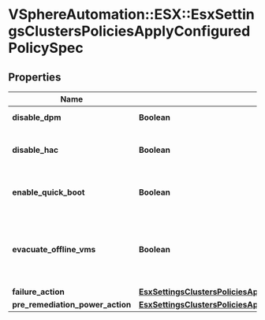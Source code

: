 # VSphereAutomation::ESX::EsxSettingsClustersPoliciesApplyConfiguredPolicySpec

## Properties
Name | Type | Description | Notes
------------ | ------------- | ------------- | -------------
**disable_dpm** | **Boolean** | Disable DPM on the cluster. | [optional] 
**disable_hac** | **Boolean** | Disable HA Admission control on the cluster. | [optional] 
**enable_quick_boot** | **Boolean** | Enable Quick Boot during remediation in the cluster. | [optional] 
**evacuate_offline_vms** | **Boolean** | Evacuate powered off/suspended VMs when attempting maintenance mode. | [optional] 
**failure_action** | [**EsxSettingsClustersPoliciesApplyFailureAction**](EsxSettingsClustersPoliciesApplyFailureAction.md) |  | [optional] 
**pre_remediation_power_action** | [**EsxSettingsClustersPoliciesApplyConfiguredPolicySpecPreRemediationPowerAction**](EsxSettingsClustersPoliciesApplyConfiguredPolicySpecPreRemediationPowerAction.md) |  | [optional] 


